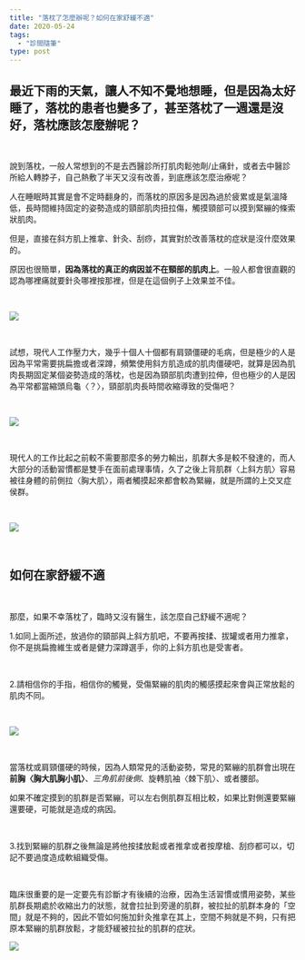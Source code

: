 ```yaml
---
title: "落枕了怎麼辦呢？如何在家舒緩不適"
date: 2020-05-24
tags: 
  - "診間隨筆"
type: post
---
```


## 最近下雨的天氣，讓人不知不覺地想睡，但是因為太好睡了，落枕的患者也變多了，甚至落枕了一週還是沒好，落枕應該怎麼辦呢？

 

說到落枕，一般人常想到的不是去西醫診所打肌肉鬆弛劑/止痛針，或者去中醫診所給人轉脖子，自己熱敷了半天又沒有改善，到底應該怎麼治療呢？

人在睡眠時其實是會不定時翻身的，而落枕的原因多是因為過於疲累或是氣溫降低，長時間維持固定的姿勢造成的頸部肌肉扭拉傷，觸摸頸部可以摸到緊繃的條索狀肌肉。

但是，直接在斜方肌上推拿、針灸、刮痧，其實對於改善落枕的症狀是沒什麼效果的。

原因也很簡單，**因為落枕的真正的病因並不在頸部的肌肉上**。一般人都會很直觀的認為哪裡痛就要針灸哪裡按那裡，但是在這個例子上效果並不佳。

 

![](/images/uploads/back-4916984_1920-300x200.jpg)

 

試想，現代人工作壓力大，幾乎十個人十個都有肩頸僵硬的毛病，但是極少的人是因為平常需要挑扁擔或者深蹲，頻繁使用斜方肌造成的肌肉僵硬吧，就算是因為肌肉長期固定某個姿勢造成的落枕，也是因為頸部肌肉遭到拉伸，但也極少的人是因為平常都當縮頭烏龜〈？〉，頸部肌肉長時間收縮導致的受傷吧？

 

![](/images/uploads/barbell-3895455_1920-300x225.jpg)

 

現代人的工作比起之前較不需要那麼多的勞力輸出，肌群大多是較不發達的，而人大部分的活動習慣都是雙手在面前處理事情，久了之後上背肌群〈上斜方肌〉容易被往身體的前側拉〈胸大肌〉，兩者觸摸起來都會較為緊繃，就是所謂的上交叉症侯群。

 

![](/images/uploads/1_yjOBSwfkhUxjdYaWtn4ZeQ-275x300.png)

 

## 如何在家舒緩不適

 

那麼，如果不幸落枕了，臨時又沒有醫生，該怎麼自己舒緩不適呢？

1.如同上面所述，放過你的頸部與上斜方肌吧，不要再按揉、拔罐或者用力推拿，你不是挑扁擔維生或者是健力深蹲選手，你的上斜方肌也是受害者。

 

2.請相信你的手指，相信你的觸覺，受傷緊繃的肌肉的觸感摸起來會與正常放鬆的肌肉不同。

 

![](/images/uploads/skin-1200933_1920-300x200.jpg)

 

當落枕或肩頸僵硬的時候，因為人類常見的活動姿勢，常見的緊繃的肌群會出現在**前胸〈胸大肌胸小肌〉**、_三角肌前後側_、旋轉肌袖〈棘下肌〉、或者腰部。

如果不確定摸到的肌群是否緊繃，可以左右側肌群互相比較，如果比對側還要緊繃還要硬，可能就是造成的病因。

 

3.找到緊繃的肌群之後無論是將他按揉放鬆或者推拿或者按摩槍、刮痧都可以，切記不要過度造成軟組織受傷。

 

臨床很重要的是一定要先有診斷才有後續的治療，因為生活習慣或慣用姿勢，某些肌群長期處於收縮出力的狀態，就會拉扯到旁邊的肌群，被拉扯的肌群本身的「空間」就是不夠的，因此不管如何施加針灸推拿在其上，空間不夠就是不夠，只有把原本緊繃的肌群放鬆，才能舒緩被拉扯的肌群的症狀。

![](/images/uploads/neck-1211231_1920-300x200.jpg)
